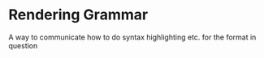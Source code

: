 # Rendering Grammar

A way to communicate how to do syntax highlighting etc. for the format in question 